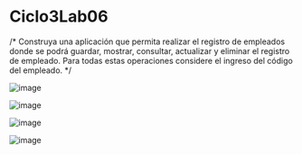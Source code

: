 # Ciclo3Lab06

/*
  Construya una aplicación que permita realizar el registro 
  de empleados donde se podrá guardar, mostrar, consultar, 
  actualizar y eliminar el registro de empleado. 
  Para todas estas operaciones considere el 
  ingreso del código del empleado.
*/

![image](https://github.com/Juan24AM/Ciclo3Lab06/assets/119544309/709221b1-75a0-46a4-8baf-dc25a2e49d76)

![image](https://github.com/Juan24AM/Ciclo3Lab06/assets/119544309/70dfd2c3-6c37-4901-a185-7044bc5fb0f7)

![image](https://github.com/Juan24AM/Ciclo3Lab06/assets/119544309/b6079225-5326-4228-8bea-f71c62583e4c)

![image](https://github.com/Juan24AM/Ciclo3Lab06/assets/119544309/8b34c546-bad6-4634-b011-fdaa23598fa3)
